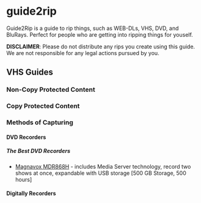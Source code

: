 # guide2rip
Guide2Rip is a guide to rip things, such as WEB-DLs, VHS, DVD, and BluRays. Perfect for people who are getting into ripping things for youself.

**DISCLAIMER**: Please do not distribute any rips you create using this guide. We are not responsible for any legal actions pursued by you.

## VHS Guides
### Non-Copy Protected Content

### Copy Protected Content

### Methods of Capturing
#### DVD Recorders
##### The Best DVD Recorders
- [Magnavox MDR868H](https://www.amazon.com/Magnavox-MDR868H-Recorder-Digital-Tuner/dp/B015FOZB0O?psc=1&SubscriptionId=AKIAINYWQL7SPW7D7JCA&tag=aboutcom02lifewire-20&linkCode=sp1&camp=2025&creative=165953&creativeASIN=B015FOZB0O) - includes Media Server technology, record two shows at once, expandable with USB storage [500 GB Storage, 500 hours]
#### Digitally Recorders
